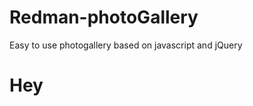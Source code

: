# Redman-photoGallery
Easy to use photogallery based on javascript and jQuery
<link rel="stylesheet" href="https://stackpath.bootstrapcdn.com/bootstrap/4.3.1/css/bootstrap.min.css">
<link rel="stylesheet" href="https://cdnjs.cloudflare.com/ajax/libs/simple-line-icons/2.4.1/css/simple-line-icons.css">
<link rel="stylesheet" href="css/redman-photoGallery.css">


<script src="https://code.jquery.com/jquery-3.3.1.min.js"></script>
<script src="https://code.jquery.com/ui/1.12.1/jquery-ui.min.js"></script>
<script src="https://stackpath.bootstrapcdn.com/bootstrap/4.3.1/js/bootstrap.min.js"></script>
<h1>Hey</h1>
